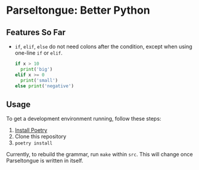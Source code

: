 # Parseltongue: Better Python

## Features So Far

* `if`, `elif`, `else` do not need colons after the condition,
  except when using one-line `if` or `elif`.

  ```py
  if x > 10
    print('big')
  elif x >= 0
    print('small')
  else print('negative')
  ```

## Usage

To get a development environment running, follow these steps:

1. [Install Poetry](https://python-poetry.org/docs/#installation)
2. Clone this repository
3. `poetry install`

Currently, to rebuild the grammar, run `make` within `src`.
This will change once Parseltongue is written in itself.

